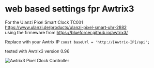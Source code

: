 # web based settings fpr Awtrix3

For the Ulanzi Pixel Smart Clock TC001  
https://www.ulanzi.de/products/ulanzi-pixel-smart-uhr-2882   
using the firmeware from https://blueforcer.github.io/awtrix3/

Replace with your Awtrix IP
`const baseUrl = 'http://[Awtrix-IP]/api';`

tested with Awtrix3 version 0.96

![Awtrix3 Pixel Clock Controller](https://github.com/user-attachments/assets/058752bf-555b-4b7d-ac99-c49051ff36cd)
